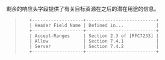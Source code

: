 剩余的响应头字段提供了有关目标资源在之后的潜在用途的信息。

> ```
>    +-------------------+--------------------------+
>    | Header Field Name | Defined in...            |
>    +-------------------+--------------------------+
>    | Accept-Ranges     | Section 2.3 of [RFC7233] |
>    | Allow             | Section 7.4.1            |
>    | Server            | Section 7.4.2            |
>    +-------------------+--------------------------+
> ```